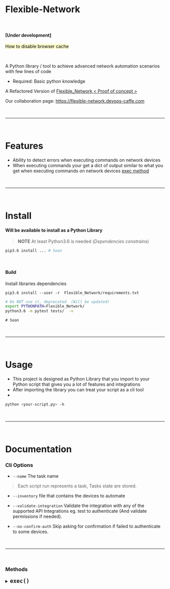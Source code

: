 # Flexible-Network

<br>

#### [Under development]

<mark style="background-color: #fffccd">How to disable browser cache</mark>

<br>

A Python library / tool to achieve advanced network automation scenarios with few lines of code
* Required: Basic python knowledge

A Refactored Version of [Flexible_Network < Proof of concept > ](https://github.com/eslam-gomaa/Flexible_Network)

Our collaboration page: https://flexible-network.devops-caffe.com

<br>

---

<br>

# Features
* Ability to detect errors when executing commands on network devices
* When executing commands your get a dict of output similar to what you get when executing commands on network devices [exec method](#exec)



<br>

---

<br>

# Install

#### Will be available to install as a Python Library

> **NOTE** At least Python3.6 is needed (_Dependencies constrains_)

```bash
pip3.6 install ... # Soon
```

<br>

#### Build

Install libraries dependencies

```
pip3.6 install --user -r  Flexible_Network/requirements.txt
```

```bash
# Do NOT use it, deprecated  (Will be updated)
export PYTHONPATH=Flexible_Network/
python3.6 -m pytest tests/  -v
```

```
# Soon
```


<br>

---

<br>

# Usage

* This project is designed as Python Library that you import to your Python script that gives you a lot of features and integrations
* After importing the library you can treat your script as a cli tool
* 

```bash
python <your-script.py> -h
```

<br>

---

<br>

# Documentation


### Cli Options

* `--name`
The task name
> Each script run represents a task, Tasks state are stored.

* `--inventory`
file that contains the devices to automate

* `--validate-integration`
Validate the integration with any of the supported API Integrations eg. test to authenticate (And validate permissions if needed).

* `--no-confirm-auth`
Skip asking for confirmation if failed to authenticate to some devices.



<br>

---

<br>

### Methods

<details>
<a id=exec></a>
  <summary> 
  <b style="font-size:20px"> <code>exec()</code></b>
  </summary>
  Execute a command on a remote device.

<br>
<br>
# 
> Returns a dictionary

|             | Type   | Description                                                  |
| ----------- | ------ | ------------------------------------------------------------ |
| `stdout`    | List   | List of lines [ The output of the command ( If any ) ]           |
| `stderr`    | List   | List of lines [ The error of the command ( If any ) ]                  |
| `exit_code` | Int    | - `0` The command executed successfully<br />- `1` The command executed with an error <br />- `-1` If the ssh channel was interrupted while excution. 

**Sample Output**

```json
{
   "cmd":[
      "sh ip int br"
   ],
   "stdout":[
      "Interface              IP-Address      OK? Method Status                Protocol",
      "Ethernet0/0            unassigned      YES unset  up                    up      ",
      "Ethernet0/1            unassigned      YES unset  up                    up      ",
      "Ethernet0/2            unassigned      YES unset  up                    up      ",
      "Ethernet0/3            unassigned      YES unset  up                    up      ",
      "Ethernet1/0            unassigned      YES unset  up                    up      ",
      "Ethernet1/1            unassigned      YES unset  up                    up      ",
      "Ethernet1/2            unassigned      YES unset  up                    up      ",
      "Ethernet1/3            unassigned      YES unset  up                    up      ",
      "Vlan1                  unassigned      YES unset  administratively down down    ",
      "Vlan11                 192.168.11.2    YES NVRAM  up                    up      "
   ],
   "stderr":[],
   "exit_code":0
}
```

```json
{
   "cmd":[
      "sh ip int br Typo"
   ],
   "stdout":[
      "                      ^",
      "% Invalid input detected at '^' marker."
   ],
   "stderr":[
      "sh ip int br Typo",
      "                      ^",
      "% Invalid input detected at '^' marker.",
      "mgmt_sw>",
      "mgmt_sw>",
      "mgmt_sw>"
   ],
   "exit_code":1
}
```


```json
{
   "cmd":[
      "sh ip int br Typo"
   ],
   "stdout":[],
   "stderr":[
      "Socket is closed"
   ],
   "exit_code":-1
}
```


</details>






